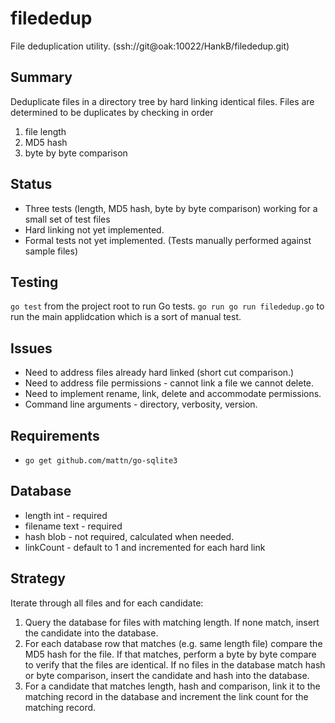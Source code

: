 # filededup

File deduplication utility. (ssh://git@oak:10022/HankB/filededup.git)

## Summary
Deduplicate files in a directory tree by hard linking identical files. Files
are determined to be duplicates by checking in order

1. file length
2. MD5 hash
3. byte by byte comparison

## Status
* Three tests (length, MD5 hash, byte by byte comparison) working for a small
set of test files
* Hard linking not yet implemented.
* Formal tests not yet implemented. (Tests manually performed against sample files)

## Testing

`go test` from the project root to run Go tests.
`go run go run filededup.go` to run the main applidcation which is a sort of manual test.


## Issues
* Need to address files already hard linked (short cut comparison.)
* Need to address file permissions - cannot link a file we cannot delete.
* Need to implement rename, link, delete and accommodate permissions.
* Command line arguments - directory, verbosity, version.

## Requirements

* `go get github.com/mattn/go-sqlite3`

## Database
* length int - required
* filename text - required
* hash blob - not required, calculated when needed.
* linkCount - default to 1 and incremented for each hard link
## Strategy
Iterate through all files and for each candidate:
1. Query the database for files with matching length. If none match,
insert the candidate into the database.
2. For each database row that matches (e.g. same length file) compare
the MD5 hash for the file. If that matches, perform a byte by byte
compare to verify that the files are identical. If no files in the
database match hash or byte comparison, insert the candidate and
hash into the database.
3. For a candidate that matches length, hash and comparison, link it to
the matching record in the database and increment the link count for the
matching record.